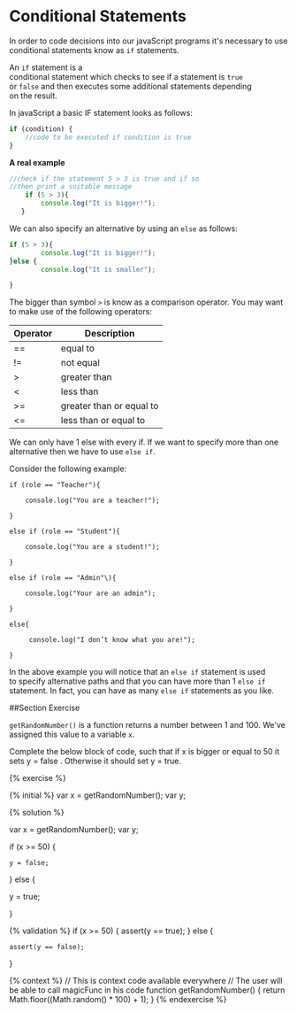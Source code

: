 # Conditional Statements

In order to code decisions into our javaScript programs it's necessary to use conditional statements know as `if` statements.

An `if` statement is a  
conditional statement which checks to see if a statement is `true`  
or `false` and then executes some additional statements depending  
on the result.

In javaScript a basic IF statement looks as follows:

```javascript
if (condition) { 
    //code to be executed if condition is true 
}
```

**A real example**

```javascript
//check if the statement 5 > 3 is true and if so
//then print a suitable message
    if (5 > 3){
        console.log("It is bigger!"); 
   }
```

We can also specify an alternative by using an `else` as follows:

```javascript
if (5 > 3){
        console.log("It is bigger!"); 
}else {
        console.log("It is smaller");

}
```

The bigger than symbol `>` is know as a comparison operator.  You may want to make use of the following operators:

|Operator | Description |
|---------|  -----------|
|==|equal to|
|!=|not equal|
|>|greater than|
|<| 	less than|
|>=|greater than or equal to|
|<=|less than or equal to||


 

We can only have 1 else with every if. If we want to specify more than one alternative then we have to use `else if`.

Consider the following example:

```
if (role == "Teacher"){

    console.log("You are a teacher!");

}

else if (role == "Student"){

    console.log("You are a student!");

}

else if (role == "Admin"\){

    console.log("Your are an admin");

}

else{

     console.log("I don’t know what you are!");

}

```

In the above example you will notice that an `else if` statement is used  
to specify alternative paths and that you can have more than 1 `else if`  statement. In fact, you can have as many `else if` statements as you like.

##Section Exercise

`getRandomNumber()` is a function returns a number between 1 and 100. We've assigned this value to a variable `x`. 

Complete the below block of code, such that if x is bigger or equal to 50 it sets y = false . Otherwise it should set y = true.



{% exercise %}

{% initial %}
var x = getRandomNumber();
var y; 
 
{% solution %}

var x = getRandomNumber();
var y; 

if (x >= 50)  {   
    
    y = false;  
  
} else {
 
   y = true;

}

{% validation %}
if (x >= 50) {
	assert(y == true);
} else {

	assert(y == false);

}


{% context %}
// This is context code available everywhere
// The user will be able to call magicFunc in his code
function getRandomNumber() {
    return Math.floor((Math.random() * 100) + 1);
}
{% endexercise %}	



